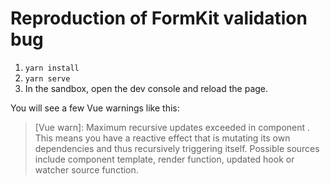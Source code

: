 # Reproduction of FormKit validation bug

1. `yarn install`
2. `yarn serve`
3. In the sandbox, open the dev console and reload the page.

You will see a few Vue warnings like this:

> [Vue warn]: Maximum recursive updates exceeded in component <FormKitSchema>. This means you have a reactive effect that is mutating its own dependencies and thus recursively triggering itself. Possible sources include component template, render function, updated hook or watcher source function.
